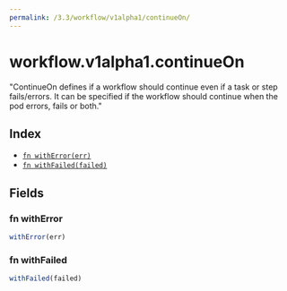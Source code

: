 ```yaml
---
permalink: /3.3/workflow/v1alpha1/continueOn/
---
```


# workflow.v1alpha1.continueOn

"ContinueOn defines if a workflow should continue even if a task or step fails/errors. It can be specified if the workflow should continue when the pod errors, fails or both."

## Index

* [`fn withError(err)`](#fn-witherror)
* [`fn withFailed(failed)`](#fn-withfailed)

## Fields

### fn withError

```ts
withError(err)
```



### fn withFailed

```ts
withFailed(failed)
```

